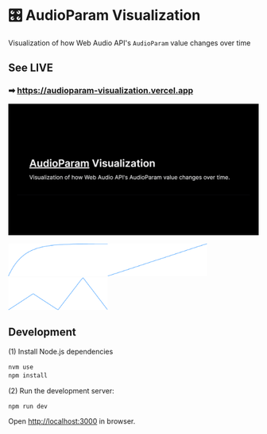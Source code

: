 # 🎛️ AudioParam Visualization

Visualization of how Web Audio API's `AudioParam` value changes over time

## See LIVE
### ➡ https://audioparam-visualization.vercel.app

<img src="./public/og.png"/>

<img src="./public/waveform-1.png" width="200"/><img src="./public/waveform-2.png" width="200"/><img src="./public/waveform-3.png" width="200"/>

## Development

(1) Install Node.js dependencies

```sh
nvm use
npm install
```

(2) Run the development server:

```bash
npm run dev
```

Open [http://localhost:3000](http://localhost:3000) in browser.
